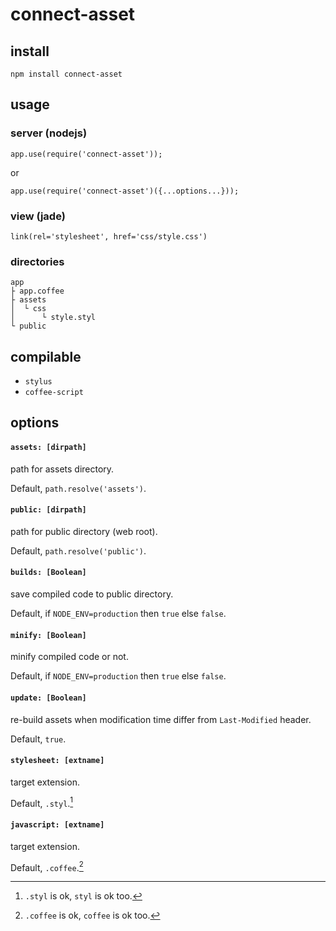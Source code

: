 # connect-asset

## install

`npm install connect-asset`

## usage

### server (nodejs)

```
app.use(require('connect-asset'));
```
or
```
app.use(require('connect-asset')({...options...}));
```


### view (jade)

```
link(rel='stylesheet', href='css/style.css')
```

### directories

```
app
├ app.coffee
├ assets
│  └ css
│      └ style.styl
└ public
```

## compilable

* `stylus`
* `coffee-script`

## options
#### `assets: [dirpath]`
path for assets directory.

Default, `path.resolve('assets')`.

#### `public: [dirpath]`
path for public directory (web root).

Default, `path.resolve('public')`.

#### `builds: [Boolean]`
save compiled code to public directory.

Default, if `NODE_ENV=production` then `true` else `false`.

#### `minify: [Boolean]`
minify compiled code or not.

Default, if `NODE_ENV=production` then `true` else `false`.

#### `update: [Boolean]`
re-build assets when modification time differ from `Last-Modified` header.

Default, `true`.

#### `stylesheet: [extname]`
target extension.

Default, `.styl`.[^1]

#### `javascript: [extname]`
target extension.

Default, `.coffee`.[^2]

[^1]: `.styl` is ok, `styl` is ok too.
[^2]: `.coffee` is ok, `coffee` is ok too.
